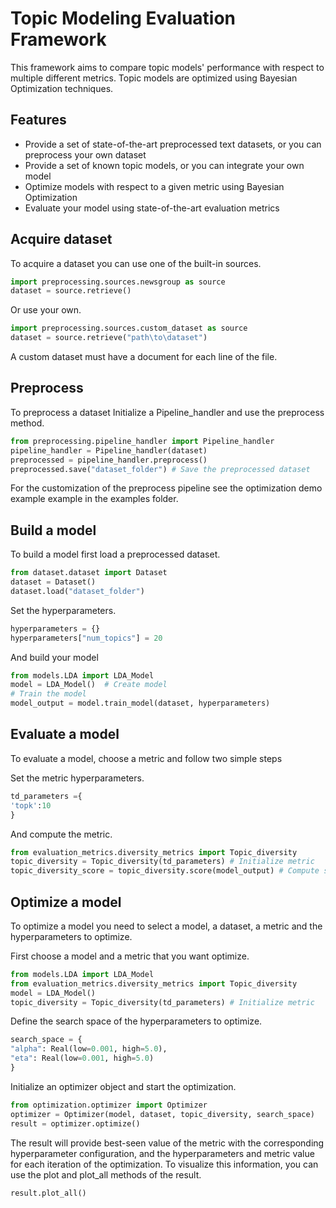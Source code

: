 # Topic Modeling Evaluation Framework


This framework aims to compare topic models' performance with respect to multiple different metrics. Topic models are optimized using Bayesian Optimization techniques.

Features
--------

* Provide a set of state-of-the-art preprocessed text datasets, or you can preprocess your own dataset
* Provide a set of known topic models, or you can integrate your own model
* Optimize models with respect to a given metric using Bayesian Optimization
* Evaluate your model using state-of-the-art evaluation metrics

Acquire dataset
---------------

To acquire a dataset you can use one of the built-in sources.

```python
import preprocessing.sources.newsgroup as source
dataset = source.retrieve()
```

Or use your own.

```python
import preprocessing.sources.custom_dataset as source
dataset = source.retrieve("path\to\dataset")
```
A custom dataset must have a document for each line of the file.

Preprocess
----------

To preprocess a dataset Initialize a Pipeline_handler and use the preprocess method.

```python
from preprocessing.pipeline_handler import Pipeline_handler
pipeline_handler = Pipeline_handler(dataset)
preprocessed = pipeline_handler.preprocess()
preprocessed.save("dataset_folder") # Save the preprocessed dataset
```
For the customization of the preprocess pipeline see the optimization demo example example in the examples folder.

Build a model
-------------

To build a model first load a preprocessed dataset.

```python
from dataset.dataset import Dataset
dataset = Dataset()
dataset.load("dataset_folder")
```
Set the hyperparameters.

```python
hyperparameters = {}
hyperparameters["num_topics"] = 20
```
And build your model

```python
from models.LDA import LDA_Model
model = LDA_Model()  # Create model
# Train the model
model_output = model.train_model(dataset, hyperparameters)
```

Evaluate a model
----------------

To evaluate a model, choose a metric and follow two simple steps

Set the metric hyperparameters.

```python
td_parameters ={
'topk':10
}
```
And compute the metric.

```python
from evaluation_metrics.diversity_metrics import Topic_diversity
topic_diversity = Topic_diversity(td_parameters) # Initialize metric
topic_diversity_score = topic_diversity.score(model_output) # Compute score of the metric
``` 

Optimize a model
----------------

To optimize a model you need to select a model, a dataset, a metric and the hyperparameters to optimize.

First choose a model and a metric that you want optimize.

```python
from models.LDA import LDA_Model
from evaluation_metrics.diversity_metrics import Topic_diversity
model = LDA_Model()
topic_diversity = Topic_diversity(td_parameters) # Initialize metric
```

Define the search space of the hyperparameters to optimize.

```python
search_space = {
"alpha": Real(low=0.001, high=5.0),
"eta": Real(low=0.001, high=5.0)
}
```

Initialize an optimizer object and start the optimization.

```python
from optimization.optimizer import Optimizer
optimizer = Optimizer(model, dataset, topic_diversity, search_space)
result = optimizer.optimize()
```
 
The result will provide best-seen value of the metric with the corresponding hyperparameter configuration, and the hyperparameters and metric value for each iteration of the optimization. To visualize this information, you can use the plot and plot_all methods of the result.

```python
result.plot_all()
```
